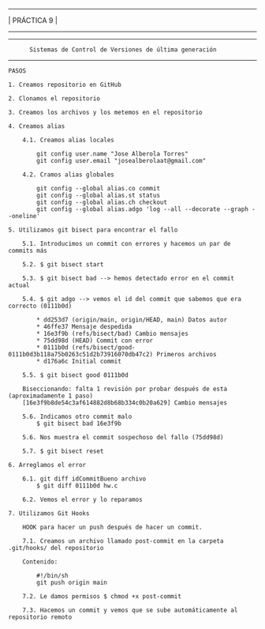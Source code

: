 **********************************
|	   PRÁCTICA 9		  |
**********************************
___________________________________________________________________________

	      Sistemas de Control de Versiones de última generación
___________________________________________________________________________

	PASOS
	
	1. Creamos repositorio en GitHub
	
	2. Clonamos el repositorio
	
	3. Creamos los archivos y los metemos en el repositorio
	
	4. Creamos alias
	
		4.1. Creamos alias locales
		
			git config user.name "Jose Alberola Torres"
			git config user.email "josealberolaat@gmail.com"
		
		4.2. Cramos alias globales
		
			git config --global alias.co commit
			git config --global alias.st status
			git config --global alias.ch checkout
			git config --global alias.adgo 'log --all --decorate --graph --oneline'
		
	5. Utilizamos git bisect para encontrar el fallo
		
		5.1. Introducimos un commit con errores y hacemos un par de commits más
		
		5.2. $ git bisect start
		
		5.3. $ git bisect bad --> hemos detectado error en el commit actual 
		
		5.4. $ git adgo --> vemos el id del commit que sabemos que era correcto (0111b0d)
		
			* dd253d7 (origin/main, origin/HEAD, main) Datos autor
			* 46ffe37 Mensaje despedida
			* 16e3f9b (refs/bisect/bad) Cambio mensajes
			* 75dd98d (HEAD) Commit con error
			* 0111b0d (refs/bisect/good-0111b0d3b118a75b0263c51d2b73916070db47c2) Primeros archivos
			* d176a6c Initial commit
		
		5.5. $ git bisect good 0111b0d
		
		Biseccionando: falta 1 revisión por probar después de esta (aproximadamente 1 paso)
		[16e3f9b8de54c3af614882d8b68b334c0b20a629] Cambio mensajes
		
		5.6. Indicamos otro commit malo
			$ git bisect bad 16e3f9b
		
		5.6. Nos muestra el commit sospechoso del fallo (75dd98d)
		
		5.7. $ git bisect reset
		
	6. Arreglamos el error
	
		6.1. git diff idCommitBueno archivo
			$ git diff 0111b0d hw.c
		
		6.2. Vemos el error y lo reparamos
		
	7. Utilizamos Git Hooks
	
		HOOK para hacer un push después de hacer un commit.
		
		7.1. Creamos un archivo llamado post-commit en la carpeta .git/hooks/ del repositorio
		
		Contenido:
		
			#!/bin/sh
			git push origin main
		
		7.2. Le damos permisos $ chmod +x post-commit
 	
		7.3. Hacemos un commit y vemos que se sube automáticamente al repositorio remoto
		
		
		
